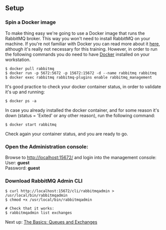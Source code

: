 ## Setup

### Spin a Docker image

To make thing easy we're going to use a Docker image that runs the RabbitMQ broker. This way you won't need to install RabbitMQ on your machine. If you're not familiar with Docker you can read more about it [here](https://www.docker.com), although it's really not necessary for this training. However, in order to run the following commands you do need to have [Docker](https://www.docker.com/products/overview) installed on your workstation.

```
$ docker pull rabbitmq
$ docker run -p 5672:5672 -p 15672:15672 -d --name rabbitmq rabbitmq
$ docker exec rabbitmq rabbitmq-plugins enable rabbitmq_management
```

It's good practice to check your docker container status, in order to validate it's up and running:

```
$ docker ps -a
```

In case you already installed the docker container, and for some reason it's down (status = 'Exited' or any other reason), run the following command:

```
$ docker start rabbitmq
```

Check again your container status, and you are ready to go. 

### Open the Administration console:

Browse to [http://localhost:15672/](http://localhost:15672) and login into the management console:  
User: **guest**  
Password: **guest**

### Download RabbitMQ Admin CLI

```
$ curl http://localhost:15672/cli/rabbitmqadmin > /usr/local/bin/rabbitmqadmin
$ chmod +x /usr/local/bin/rabbitmqadmin

# Check that it works:
$ rabbitmqadmin list exchanges 
```

Next up: [The Basics: Queues and Exchanges](basics.md)
